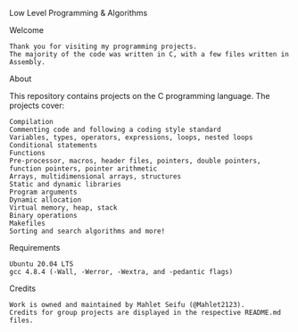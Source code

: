 Low Level Programming & Algorithms

Welcome

	Thank you for visiting my programming projects. 
	The majority of the code was written in C, with a few files written in Assembly.

About

This repository contains projects on the C programming language. The projects cover:

	Compilation
	Commenting code and following a coding style standard
	Variables, types, operators, expressions, loops, nested loops
	Conditional statements
	Functions
	Pre-processor, macros, header files, pointers, double pointers, function pointers, pointer arithmetic
	Arrays, multidimensional arrays, structures
	Static and dynamic libraries
	Program arguments
	Dynamic allocation
	Virtual memory, heap, stack
	Binary operations
	Makefiles
	Sorting and search algorithms and more!

Requirements

	Ubuntu 20.04 LTS
	gcc 4.8.4 (-Wall, -Werror, -Wextra, and -pedantic flags)

Credits

	Work is owned and maintained by Mahlet Seifu (@Mahlet2123). 
	Credits for group projects are displayed in the respective README.md files.
